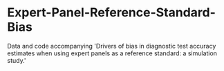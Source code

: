 # Expert-Panel-Reference-Standard-Bias
Data and code accompanying 'Drivers of bias in diagnostic test accuracy estimates when using expert panels as a reference standard: a simulation study.'
